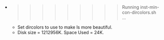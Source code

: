* >>>>>>>>> Running inst-min-con-dircolors.sh ...
  * Set dircolors to use  to make ls more beautiful.
  * Disk size = 1212956K. Space Used = 24K.
